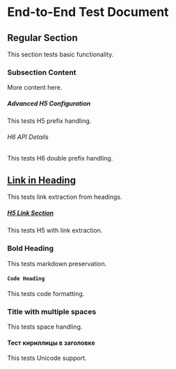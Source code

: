 # End-to-End Test Document

## Regular Section
This section tests basic functionality.

### Subsection Content
More content here.

##### Advanced H5 Configuration
This tests H5 prefix handling.

###### H6 API Details
This tests H6 double prefix handling.

## [Link in Heading](https://example.com)
This tests link extraction from headings.

##### [H5 Link Section](https://h5.example.com)
This tests H5 with link extraction.

### **Bold Heading**
This tests markdown preservation.

#### `Code Heading`
This tests code formatting.

### Title with    multiple     spaces
This tests space handling.

#### Тест кириллицы в заголовке
This tests Unicode support.